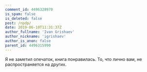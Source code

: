 ```yaml
---
comment_id: 4496328970
is_spam: false
is_deleted: false
post: /npdp/
date: 2019-06-10T11:31:37Z
author_fullname: 'Ivan Grishaev'
author_nickname: 'igrishaev'
author_is_anon: false
parent_id: 4496315990
---
```


<p>Я не заметил опечаток, книга понравилась. То, что лично вам, не распространяется на других.</p>
